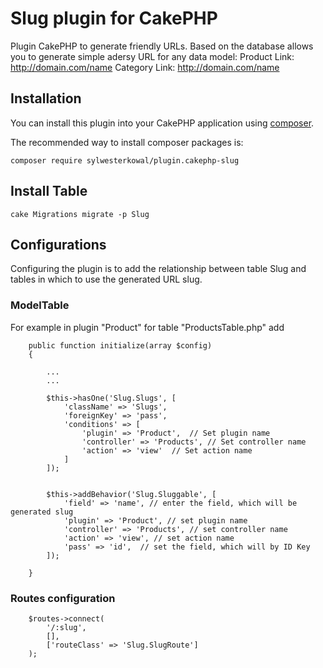# Slug plugin for CakePHP

Plugin CakePHP to generate friendly URLs. Based on the database allows you to generate simple adersy URL for any data model:
Product Link: http://domain.com/name
Category Link: http://domain.com/name

## Installation

You can install this plugin into your CakePHP application using [composer](http://getcomposer.org).

The recommended way to install composer packages is:

```
composer require sylwesterkowal/plugin.cakephp-slug
```

## Install Table

```
cake Migrations migrate -p Slug
```

## Configurations

Configuring the plugin is to add the relationship between table Slug and tables in which to use the generated URL slug.

### ModelTable

For example in plugin "Product" for table "ProductsTable.php" add

```
    public function initialize(array $config)
    {

        ...
        ...

        $this->hasOne('Slug.Slugs', [
            'className' => 'Slugs',
            'foreignKey' => 'pass',
            'conditions' => [
                'plugin' => 'Product',  // Set plugin name
                'controller' => 'Products', // Set controller name
                'action' => 'view'  // Set action name
            ]
        ]);


        $this->addBehavior('Slug.Sluggable', [
            'field' => 'name', // enter the field, which will be generated slug
            'plugin' => 'Product', // set plugin name
            'controller' => 'Products', // set controller name
            'action' => 'view', // set action name
            'pass' => 'id',  // set the field, which will by ID Key
        ]);

    }
```

### Routes configuration

```
    $routes->connect(
        '/:slug',
        [],
        ['routeClass' => 'Slug.SlugRoute']
    );
```